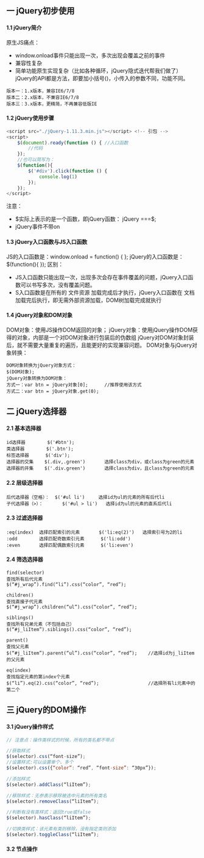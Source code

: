 ## 一 jQuery初步使用
#### 1.1 jQuery简介
原生JS痛点：
- window.onload事件只能出现一次，多次出现会覆盖之前的事件
- 兼容性复杂
- 简单功能原生实现复杂（比如各种循环，jQuery隐式迭代帮我们做了）
jQuery的API都是方法，即要加小括号()，小传入的参数不同，功能不同。
```
版本一：1.x版本，兼容IE6/7/8
版本二：2.x版本，不兼容IE6/7/8
版本三：3.x版本，更精简，不再兼容低版IE
```
#### 1.2 jQuery使用步骤
```javascript
<script src="./jQuery-1.11.3.min.js"></script> <!-- 引包 -->
<script>
    $(document).ready(function () { //入口函数
        //代码
    });
    //也可以简写为：
    $(function(){
        $('#div').click(function () {
            console.log(1)
        });
    });
</script>
```
注意：
- \$实际上表示的是一个函数，即jQuery函数：  jQuery ===$;
- jQuery事件不带on

#### 1.3 jQuery入口函数与JS入口函数
JS的入口函数是：window.onload = function() { };
jQuery的入口函数是：$(function(){ });
区别：
- JS入口函数只能出现一次，出现多次会存在事件覆盖的问题，jQuery入口函数可以书写多次，没有覆盖问题。
- S入口函数是在所有的 文件资源 加载完成后才执行，jQuery入口函数在 文档 加载完后执行，即无需外部资源加载，DOM树加载完成就执行
#### 1.4 jQuery对象和DOM对象
DOM对象：使用JS操作DOM返回的对象；
jQuery对象：使用jQuery操作DOM获得的对象，内部是一个对DOM对象进行包装后的伪数组
jQuery对DOM对象封装后，就不需要大量重复的遍历，且能更好的实现兼容问题。
DOM对象与jQuery对象转换：
```
DOM对象转换为jQuery对象方式：
$(DOM对象);
jQuery对象转换为DOM对象：
方式一：var btn = jQuery对象[0];		//推荐使用该方式
方式二：var btn = jQuery对象.get(0);

```
## 二 jQuery选择器
#### 2.1 基本选择器
```
id选择器        $('#btn');
类选择器        $('.btn');
标签选择器      $('div');
选择器的交集    $(.div,.green')		选择class为div，或class为green的元素
选择器的并集    $('.div.green')		选择class为div，且class为green的元素
```
#### 2.2 层级选择器
```
后代选择器（空格）：	$('#ul li')		选择id为ul的元素的所有后代li 
子代选择器（>）：		$('#ul > li')	选择id为ul的元素的直系后代li
```
#### 2.3 过滤选择器
```
:eq(index)	选择匹配索引的元素		$('li:eq(2)')	选择索引号为2的li
:odd		选择匹配奇数索引元素		$('li:odd')
:even		选择匹配偶数索引元素		$('li:even')
```
#### 2.4 筛选选择器
```
find(selector)
查找所有后代元素	
$(“#j_wrap”).find(“li”).css(“color”, “red”);

children()
查找直接子代元素	
$(“#j_wrap”).children(“ul”).css(“color”, “red”);

siblings()	
查找所有兄弟元素（不包括自己）	
$(“#j_liItem”).siblings().css(“color”, “red”);

parent()	
查找父元素	
$(“#j_liItem”).parent(“ul”).css(“color”, “red”);    //选择id为j_liItem的父元素

eq(index)	
查找指定元素的第index个元素	
$(“li”).eq(2).css(“color”, “red”);                  //选择所有li元素中的第二个
```
## 三 jQuery的DOM操作
#### 3.1 jQuery操作样式
```javascript
// 注意点：操作类样式的时候，所有的类名都不带点

//获取样式
$(selector).css(“font-size”);	
//设置样式:可以设置单个、多个										
$(selector).css({“color”: “red”, “font-size”: “30px”});	

//添加样式
$(selector).addClass(“liItem”);

//移除样式：无参表示移除被选中元素的所有类名
$(selector).removeClass(“liItem”);

//判断有没有类样式：返回true或false
$(selector).hasClass(“liItem”);

//切换类样式：该元素有类则移除，没有指定类则添加
$(selector).toggleClass(“liItem”);

```
#### 3.2 节点操作
```javascript

```
